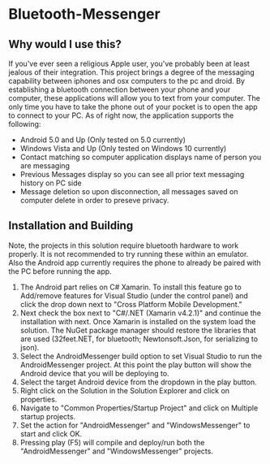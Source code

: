 # Bluetooth-Messenger


##    Why would I use this?


If you've ever seen a religious Apple user, you've probably been at least jealous
of their integration. This project brings a degree of the messaging capability
between iphones and osx computers to the pc and droid. By establishing a bluetooth
connection between your phone and your computer, these applications will allow you
to text from your computer. The only time you have to take the phone out of your pocket
is to open the app to connect to your PC. As of right now, the application supports
the following:

* Android 5.0 and Up (Only tested on 5.0 currently)
* Windows Vista and Up (Only tested on Windows 10 currently)
* Contact matching so computer application displays name of person you are messaging
* Previous Messages display so you can see all prior text messaging history on PC side
* Message deletion so upon disconnection, all messages saved on computer delete in order
	to preseve privacy.
	
	
##    Installation and Building

Note, the projects in this solution require bluetooth hardware to work properly. It is not recommended
to try running these within an emulator. Also the Android app currently requires the phone to already be paired
with the PC before running the app.

1. The Android part relies on C# Xamarin. To install this feature go to Add/remove features
for Visual Studio (under the control panel) and click the drop down next to "Cross Platform Mobile Development."
2. Next check the box next to "C#/.NET (Xamarin v4.2.1)" and continue the installation with next.
Once Xamarin is installed on the system load the solution. The NuGet package manager should
restore the libraries that are used (32feet.NET, for bluetooth; Newtonsoft.Json, for serializing to json).
3. Select the AndroidMessenger build option to set Visual Studio to run the AndroidMessenger project.
At this point the play button will show the Android device that you will be deploying to.
4. Select the target Android device from the dropdown in the play button.
5. Right click on the Solution in the Solution Explorer and click on properties.
6. Navigate to "Common Properties/Startup Project" and click on Multiple startup projects.
7. Set the action for "AndroidMessenger" and "WindowsMessenger" to start and click OK.
8. Pressing play (F5) will compile and deploy/run both the "AndroidMessenger" and "WindowsMessenger" projects.
